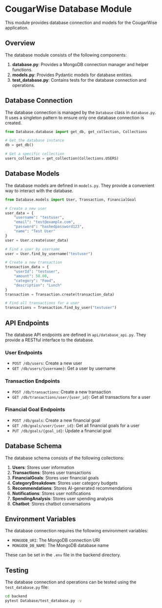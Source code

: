 # CougarWise Database Module

This module provides database connection and models for the CougarWise application.

## Overview

The database module consists of the following components:

1. **database.py**: Provides a MongoDB connection manager and helper functions.
2. **models.py**: Provides Pydantic models for database entities.
3. **test_database.py**: Contains tests for the database connection and operations.

## Database Connection

The database connection is managed by the `Database` class in `database.py`. It uses a singleton pattern to ensure only one database connection is created.

```python
from Database.database import get_db, get_collection, Collections

# Get the database instance
db = get_db()

# Get a specific collection
users_collection = get_collection(Collections.USERS)
```

## Database Models

The database models are defined in `models.py`. They provide a convenient way to interact with the database.

```python
from Database.models import User, Transaction, FinancialGoal

# Create a new user
user_data = {
    "username": "testuser",
    "email": "test@example.com",
    "password": "hashedpassword123",
    "name": "Test User"
}
user = User.create(user_data)

# Find a user by username
user = User.find_by_username("testuser")

# Create a new transaction
transaction_data = {
    "userId": "testuser",
    "amount": 50.00,
    "category": "Food",
    "description": "Lunch"
}
transaction = Transaction.create(transaction_data)

# Find all transactions for a user
transactions = Transaction.find_by_user("testuser")
```

## API Endpoints

The database API endpoints are defined in `api/database_api.py`. They provide a RESTful interface to the database.

### User Endpoints

- `POST /db/users`: Create a new user
- `GET /db/users/{username}`: Get a user by username

### Transaction Endpoints

- `POST /db/transactions`: Create a new transaction
- `GET /db/transactions/user/{user_id}`: Get all transactions for a user

### Financial Goal Endpoints

- `POST /db/goals`: Create a new financial goal
- `GET /db/goals/user/{user_id}`: Get all financial goals for a user
- `PUT /db/goals/{goal_id}`: Update a financial goal

## Database Schema

The database schema consists of the following collections:

1. **Users**: Stores user information
2. **Transactions**: Stores user transactions
3. **FinancialGoals**: Stores user financial goals
4. **CategoryBreakdown**: Stores user category budgets
5. **Recommendations**: Stores AI-generated recommendations
6. **Notifications**: Stores user notifications
7. **SpendingAnalysis**: Stores user spending analysis
8. **Chatbot**: Stores chatbot conversations

## Environment Variables

The database connection requires the following environment variables:

- `MONGODB_URI`: The MongoDB connection URI
- `MONGODB_DB_NAME`: The MongoDB database name

These can be set in the `.env` file in the backend directory.

## Testing

The database connection and operations can be tested using the `test_database.py` file:

```bash
cd backend
pytest Database/test_database.py -v
``` 